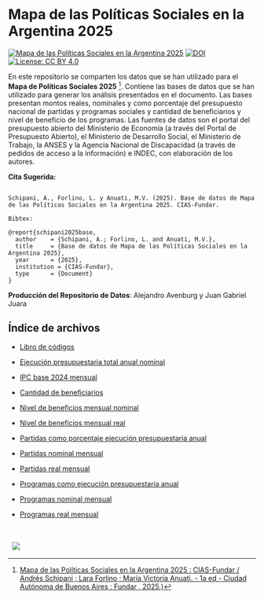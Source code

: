 # Mapa de las Políticas Sociales en la Argentina 2025

[![Mapa de las Políticas Sociales en la Argentina 2025](https://fund.ar/wp-content/uploads/2021/12/MapaPoliticasSociales.jpg)](https://fund.ar/publicacion/mapa-de-las-politicas-sociales-2025-continuidades-y-rupturas-durante-la-presidencia-de-javier-milei/)
[![DOI](https://zenodo.org/badge/DOI/10.5281/zenodo.11206168.svg)](https://doi.org/10.5281/zenodo.11206168) 
[![License: CC BY 4.0](https://img.shields.io/badge/License-CC%20BY%20NC%20SA%204.0-lightgrey.svg)](https://creativecommons.org/licenses/by/4.0/)

En este repositorio se comparten los datos que se han utilizado para el **Mapa de Políticas Sociales 2025** [^1]. Contiene las bases de datos que se han utilizado para generar los análisis presentados en el documento. Las bases presentan montos reales, nominales y como porcentaje del presupuesto nacional de partidas y programas sociales y cantidad de beneficiarios y nivel de beneficio de los programas. Las fuentes de datos son el portal del presupuesto abierto del Ministerio de Economía (a través del Portal de Presupuesto Abierto), el Ministerio de Desarrollo Social, el Ministerio de Trabajo, la ANSES y la Agencia Nacional de Discapacidad (a través de pedidos de acceso a la información) e INDEC, con elaboración de los autores.


**Cita Sugerida:**
```

Schipani, A., Forlino, L. y Anuati, M.V. (2025). Base de datos de Mapa de las Políticas Sociales en la Argentina 2025. CIAS-Fundar.

Bibtex:

@report{schipani2025base,
  author    = {Schipani, A.; Forlino, L. and Anuati, M.V.},
  title     = {Base de datos de Mapa de las Políticas Sociales en la Argentina 2025},
  year      = {2025},
  institution = {CIAS-Fundar},
  type      = {Document}
}

```

**Producción del Repositorio de Datos**: Alejandro Avenburg y Juan Gabriel Juara 


## Índice de archivos

- [Libro de códigos](https://github.com/datos-Fundar/mapa_politicas_sociales/blob/main/libro_de_codigos.pdf)

- [Ejecución presupuestaria total anual nominal](https://github.com/datos-Fundar/mapa_politicas_sociales/blob/main/ejecucion_presupuestaria_total_anual_nominal.csv)
- [IPC base 2024 mensual](https://github.com/datos-Fundar/mapa_politicas_sociales/blob/main/ipc_mensual.csv)
- [Cantidad de beneficiarios](https://github.com/datos-Fundar/mapa_politicas_sociales/blob/main/cantidad_de_beneficiarios.csv)
- [Nivel de beneficios mensual nominal](https://github.com/datos-Fundar/mapa_politicas_sociales/blob/main/nivel_beneficio_nominal_mensual.csv)
- [Nivel de beneficios mensual real](https://github.com/datos-Fundar/mapa_politicas_sociales/blob/main/nivel_beneficio_real_mensual.csv)
- [Partidas como porcentaje ejecución presupuestaria anual](https://github.com/datos-Fundar/mapa_politicas_sociales/blob/main/partidas_como_porcentaje_ejecucion_presupuestaria_anual.csv)
- [Partidas nominal mensual](https://github.com/datos-Fundar/mapa_politicas_sociales/blob/main/partidas_nominal_mensual.csv)
- [Partidas real mensual](https://github.com/datos-Fundar/mapa_politicas_sociales/blob/main/partidas_real_mensual.csv)
- [Programas como ejecución presupuestaria anual ](https://github.com/datos-Fundar/mapa_politicas_sociales/blob/main/programas_como_porcentaje_ejecucion_presupuestaria_anual.csv)
- [Programas nominal mensual](https://github.com/datos-Fundar/mapa_politicas_sociales/blob/main/programas_nominal_mensual.csv)
- [Programas real mensual](https://github.com/datos-Fundar/mapa_politicas_sociales/blob/main/programas_real_mensual.csv)



[^1]: [Mapa de las Políticas Sociales en la Argentina 2025 : CIAS-Fundar / Andrés Schipani ; Lara Forlino ; María Victoria Anuati. - 1a ed - Ciudad Autónoma de Buenos Aires : Fundar , 2025.)](https://fund.ar/publicacion/mapa-de-las-politicas-sociales-2025-continuidades-y-rupturas-durante-la-presidencia-de-javier-milei/)




<div>&nbsp;</div>
<div>&nbsp;</div>
<div>
  &nbsp;
  <a href="https://fund.ar">
  <picture>
    <source media="(prefers-color-scheme: dark)" srcset="https://github.com/datos-Fundar/fundartools/assets/86327859/6ef27bf9-141f-4537-9d78-e16b80196959">
    <source media="(prefers-color-scheme: light)" srcset="https://github.com/datos-Fundar/fundartools/assets/86327859/aa8e7c72-4fad-403a-a8b9-739724b4c533">
    <img src="fund.ar"></img>
  </picture>
</a>

</div>
